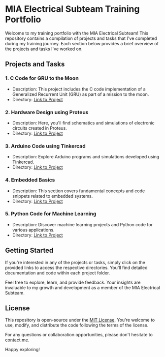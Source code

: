 # MIA Electrical Subteam Training Portfolio

Welcome to my training portfolio with the MIA Electrical Subteam! This repository contains a compilation of projects and tasks that I've completed during my training journey. Each section below provides a brief overview of the projects and tasks I've worked on.

## Projects and Tasks

### 1. C Code for GRU to the Moon

- Description: This project includes the C code implementation of a Generalized Recurrent Unit (GRU) as part of a mission to the moon.
- Directory: [Link to Project](./c-code-gru-to-the-moon)

### 2. Hardware Design using Proteus

- Description: Here, you'll find schematics and simulations of electronic circuits created in Proteus.
- Directory: [Link to Project](./hardware-design-using-proteus)

### 3. Arduino Code using Tinkercad

- Description: Explore Arduino programs and simulations developed using Tinkercad.
- Directory: [Link to Project](./arduino-code-using-tinkercad)

### 4. Embedded Basics

- Description: This section covers fundamental concepts and code snippets related to embedded systems.
- Directory: [Link to Project](./embedded-basics)

### 5. Python Code for Machine Learning

- Description: Discover machine learning projects and Python code for various applications.
- Directory: [Link to Project](./python-code-for-machine-learning)

## Getting Started

If you're interested in any of the projects or tasks, simply click on the provided links to access the respective directories. You'll find detailed documentation and code within each project folder.

Feel free to explore, learn, and provide feedback. Your insights are invaluable to my growth and development as a member of the MIA Electrical Subteam.

## License

This repository is open-source under the [MIT License](./LICENSE). You're welcome to use, modify, and distribute the code following the terms of the license.

For any questions or collaboration opportunities, please don't hesitate to [contact me](mailto:your.email@example.com).

Happy exploring!
